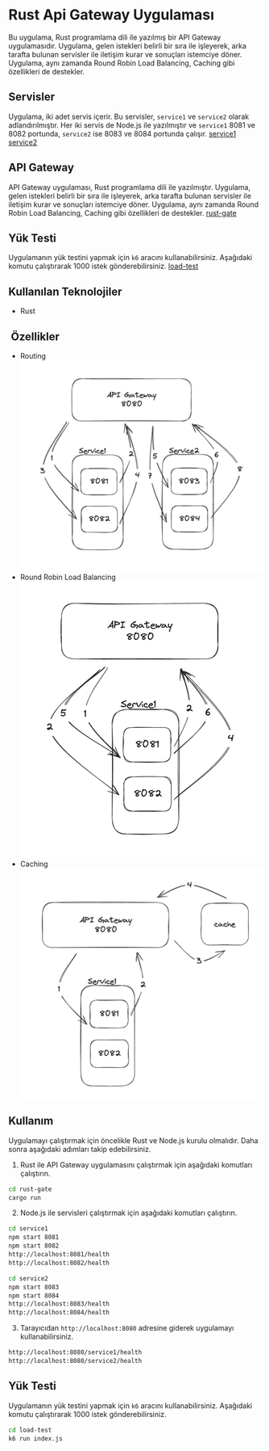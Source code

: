 # Rust Api Gateway Uygulaması

Bu uygulama, Rust programlama dili ile yazılmış bir API Gateway uygulamasıdır. Uygulama, gelen istekleri belirli bir sıra ile işleyerek, arka tarafta bulunan servisler ile iletişim kurar ve sonuçları istemciye döner. Uygulama, aynı zamanda Round Robin Load Balancing, Caching gibi özellikleri de destekler. 

## Servisler

Uygulama, iki adet servis içerir. Bu servisler, `service1` ve `service2` olarak adlandırılmıştır. Her iki servis de Node.js ile yazılmıştır ve `service1` 8081 ve 8082 portunda, `service2` ise 8083 ve 8084 portunda çalışır.
[service1](./service1)
[service2](./service2)

## API Gateway

API Gateway uygulaması, Rust programlama dili ile yazılmıştır. Uygulama, gelen istekleri belirli bir sıra ile işleyerek, arka tarafta bulunan servisler ile iletişim kurar ve sonuçları istemciye döner. Uygulama, aynı zamanda Round Robin Load Balancing, Caching gibi özellikleri de destekler.
[rust-gate](./rust-gate)

## Yük Testi

Uygulamanın yük testini yapmak için `k6` aracını kullanabilirsiniz. Aşağıdaki komutu çalıştırarak 1000 istek gönderebilirsiniz.
[load-test](./load-test)

## Kullanılan Teknolojiler

- Rust

##  Özellikler

- Routing
![Routing](./images/routing.png)
- Round Robin Load Balancing
![Round Robin Load Balancing](./images/load-balancing.png)
- Caching
![Caching](./images/caching.png)

## Kullanım

Uygulamayı çalıştırmak için öncelikle Rust ve Node.js kurulu olmalıdır. Daha sonra aşağıdaki adımları takip edebilirsiniz.

1. Rust ile API Gateway uygulamasını çalıştırmak için aşağıdaki komutları çalıştırın.

```bash
cd rust-gate
cargo run
```

2. Node.js ile servisleri çalıştırmak için aşağıdaki komutları çalıştırın.

```bash
cd service1
npm start 8081
npm start 8082
http://localhost:8081/health
http://localhost:8082/health
```

```bash
cd service2
npm start 8083
npm start 8084
http://localhost:8083/health
http://localhost:8084/health
```

3. Tarayıcıdan `http://localhost:8080` adresine giderek uygulamayı kullanabilirsiniz.

```bash
http://localhost:8080/service1/health
http://localhost:8080/service2/health
```

## Yük Testi

Uygulamanın yük testini yapmak için `k6` aracını kullanabilirsiniz. Aşağıdaki komutu çalıştırarak 1000 istek gönderebilirsiniz.

```bash
cd load-test
k6 run index.js
```
